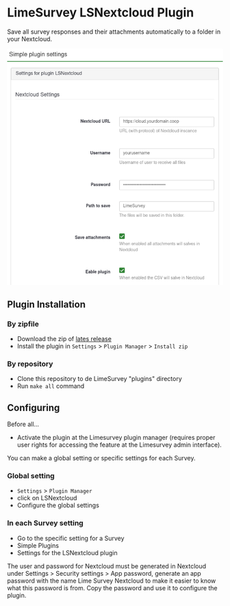 # LimeSurvey LSNextcloud Plugin

Save all survey responses and their attachments automatically to a folder in your Nextcloud.

<img src="docs/images/screenshot.png" />

## Plugin Installation

### By zipfile

- Download the zip of [lates release](https://github.com/librecodecoop/LSNextcloud/releases/latest)
- Install the plugin in `Settings` > `Plugin Manager` > `Install zip`

### By repository

- Clone this repository to de LimeSurvey "plugins" directory
- Run `make all` command

## Configuring

Before all...

- Activate the plugin at the Limesurvey plugin manager (requires proper user rights for accessing the feature at the Limesurvey admin interface).

You can make a global setting or specific settings for each Survey.

### Global setting
- `Settings` > `Plugin Manager`
- click on LSNextcloud
- Configure the global settings

### In each Survey setting
- Go to the specific setting for a Survey
- Simple Plugins
- Settings for the LSNextcloud plugin 

The user and password for Nextcloud must be generated in Nextcloud under Settings > Security settings > App password, generate an app password with the name Lime Survey Nextcloud to make it easier to know what this password is from. Copy the password and use it to configure the plugin.
